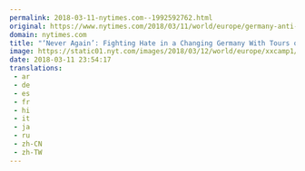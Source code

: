 ```yaml
---
permalink: 2018-03-11-nytimes.com--1992592762.html
original: https://www.nytimes.com/2018/03/11/world/europe/germany-anti-semitism.html?partner=rss&amp;emc=rss
domain: nytimes.com
title: "‘Never Again’: Fighting Hate in a Changing Germany With Tours of Nazi Camps"
image: https://static01.nyt.com/images/2018/03/12/world/europe/xxcamp1/merlin_134470232_ccfec7e4-5da7-4570-a14f-55eb4dd3c765-mediumThreeByTwo440.jpg
date: 2018-03-11 23:54:17
translations: 
 - ar
 - de
 - es
 - fr
 - hi
 - it
 - ja
 - ru
 - zh-CN
 - zh-TW
---
```


